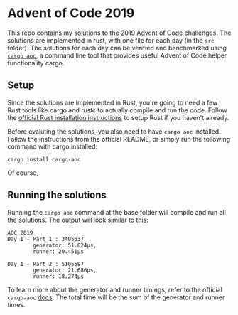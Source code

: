 # Advent of Code 2019

This repo contains my solutions to the 2019 Advent of Code challenges. The solutions are implemented in rust, with one file for each day (in the `src` folder). The solutions for each day can be verified and benchmarked using [`cargo aoc`](https://github.com/gobanos/cargo-aoc), a command line tool that provides useful Advent of Code helper functionality cargo.

## Setup

Since the solutions are implemented in Rust, you're going to need a few Rust tools like cargo and rustc to actually compile and run the code. Follow the [official Rust installation instructions](https://www.rust-lang.org/tools/install) to setup Rust if you haven't already.

Before evaluting the solutions, you also need to have `cargo aoc` installed. Follow the instructions from the official README, or simply run the following command with cargo installed:

```
cargo install cargo-aoc
```

Of course, 

## Running the solutions

Running the `cargo aoc` command at the base folder will compile and run all the solutions. The output will look similar to this:

```
AOC 2019
Day 1 - Part 1 : 3405637
        generator: 51.824µs,
        runner: 20.451µs

Day 1 - Part 2 : 5105597
        generator: 21.686µs,
        runner: 18.274µs
```

To learn more about the generator and runner timings, refer to the official `cargo-aoc` [docs](https://github.com/gobanos/cargo-aoc#setting-up-the-project). The total time will be the sum of the generator and runner times.
